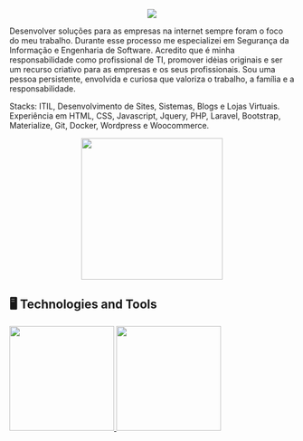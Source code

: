 <p align="center">
  </p>
  <p align="center">
  <a href="https://www.linkedin.com/in/inaldo-monteiro-51801269/" target="_blank"><img src="https://img.shields.io/badge/-LinkedIn-%230077B5?style=for-the-badge&logo=linkedin&logoColor=white" target="_blank">
  </a> 
</p>
<div display="inline-block">
 <p>
Desenvolver soluções para as empresas na internet sempre foram o foco do meu trabalho. Durante esse processo me especializei em Segurança da Informação e Engenharia de Software. Acredito que é minha responsabilidade como profissional de TI, promover idėias originais e ser um recurso criativo para as empresas e os seus profissionais. Sou uma pessoa persistente, envolvida e curiosa que valoriza o trabalho, a família e a responsabilidade.

Stacks: ITIL, Desenvolvimento de Sites, Sistemas, Blogs e Lojas Virtuais. Experiência em HTML, CSS,  Javascript, Jquery,  PHP,  Laravel, Bootstrap, Materialize,  Git, Docker, Wordpress e Woocommerce.</p>
</div>

<p align="center">
  <img src="assets/levi.gif" width="250">
</p>


   
   
## 🖥️ Technologies and Tools 
<div>
<a href="https://github.com/seu-usuário-aqui">
<img height="185em" src="https://github-readme-stats.vercel.app/api?username=inaldomonteiroti&show_icons=true&include_all_commits=true&count_private=false"/>
<img height="185em" src="https://github-readme-stats.vercel.app/api/top-langs/?username=inaldomonteiroti&layout=compact&langs_count=8"/>
</div>
   
<!--
**inaldomonteiroti/inaldomonteiroti** is a ✨ _special_ ✨ repository because its `README.md` (this file) appears on your GitHub profile.

Here are some ideas to get you started:

- 🔭 I’m currently working on ...
- 🌱 I’m currently learning ...
- 👯 I’m looking to collaborate on ...
- 🤔 I’m looking for help with ...
- 💬 Ask me about ...
- 📫 How to reach me: ...
- 😄 Pronouns: ...
- ⚡ Fun fact: ...
-->
